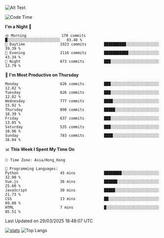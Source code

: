 ![Alt Text](https://media.tenor.com/3Gehha8RO-sAAAAC/goose-dance.gif)

<!--START_SECTION:waka-->
![Code Time](http://img.shields.io/badge/Code%20Time-431%20hrs%2023%20mins-blue)

**I'm a Night 🦉** 

```text
🌞 Morning                170 commits         █░░░░░░░░░░░░░░░░░░░░░░░░   03.48 % 
🌆 Daytime                1923 commits        ██████████░░░░░░░░░░░░░░░   39.39 % 
🌃 Evening                2116 commits        ███████████░░░░░░░░░░░░░░   43.34 % 
🌙 Night                  673 commits         ███░░░░░░░░░░░░░░░░░░░░░░   13.79 % 
```
📅 **I'm Most Productive on Thursday** 

```text
Monday                   626 commits         ███░░░░░░░░░░░░░░░░░░░░░░   12.82 % 
Tuesday                  626 commits         ███░░░░░░░░░░░░░░░░░░░░░░   12.82 % 
Wednesday                777 commits         ████░░░░░░░░░░░░░░░░░░░░░   15.92 % 
Thursday                 898 commits         █████░░░░░░░░░░░░░░░░░░░░   18.39 % 
Friday                   637 commits         ███░░░░░░░░░░░░░░░░░░░░░░   13.05 % 
Saturday                 535 commits         ███░░░░░░░░░░░░░░░░░░░░░░   10.96 % 
Sunday                   783 commits         ████░░░░░░░░░░░░░░░░░░░░░   16.04 % 
```


📊 **This Week I Spent My Time On** 

```text
🕑︎ Time Zone: Asia/Hong_Kong

💬 Programming Languages: 
Python                   45 mins             ████████░░░░░░░░░░░░░░░░░   32.00 % 
Vue.js                   36 mins             ██████░░░░░░░░░░░░░░░░░░░   25.60 % 
JavaScript               30 mins             █████░░░░░░░░░░░░░░░░░░░░   21.73 % 
CSS                      13 mins             ██░░░░░░░░░░░░░░░░░░░░░░░   09.88 % 
HTML                     7 mins              █░░░░░░░░░░░░░░░░░░░░░░░░   05.51 % 
```


 Last Updated on 29/03/2025 18:48:07 UTC
<!--END_SECTION:waka-->
[![stats](https://github-readme-stats-rose-phi.vercel.app/api?username=jxncted&count_private=true)](https://github.com/jxncted/github-readme-stats)
![Top Langs](https://github-readme-stats-rose-phi.vercel.app/api/top-langs/?username=jxncted\&layout=compact&hide=c,assembly,jupyter%20notebook)

